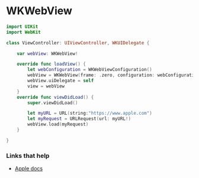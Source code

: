 # WKWebView

```swift
import UIKit
import WebKit

class ViewController: UIViewController, WKUIDelegate {

    var webView: WKWebView!

    override func loadView() {
        let webConfiguration = WKWebViewConfiguration()
        webView = WKWebView(frame: .zero, configuration: webConfiguration)
        webView.uiDelegate = self
        view = webView
    }
    override func viewDidLoad() {
        super.viewDidLoad()

        let myURL = URL(string:"https://www.apple.com")
        let myRequest = URLRequest(url: myURL!)
        webView.load(myRequest)
    }

}
```

### Links that help
* [Apple docs](https://developer.apple.com/documentation/webkit/wkwebview)
